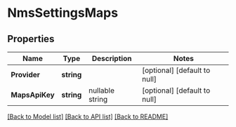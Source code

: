 # NmsSettingsMaps

## Properties
Name | Type | Description | Notes
------------ | ------------- | ------------- | -------------
**Provider** | **string** |  | [optional] [default to null]
**MapsApiKey** | **string** | nullable string | [optional] [default to null]

[[Back to Model list]](../README.md#documentation-for-models) [[Back to API list]](../README.md#documentation-for-api-endpoints) [[Back to README]](../README.md)


